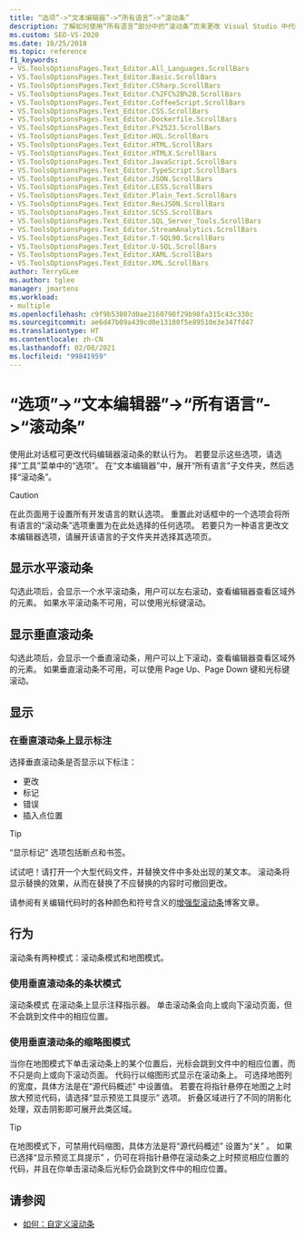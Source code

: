 ```yaml
---
title: “选项”->“文本编辑器”->“所有语言”->“滚动条”
description: 了解如何使用“所有语言”部分中的“滚动条”页来更改 Visual Studio 中代码编辑器滚动条的默认行为。
ms.custom: SEO-VS-2020
ms.date: 10/25/2018
ms.topic: reference
f1_keywords:
- VS.ToolsOptionsPages.Text_Editor.All_Languages.ScrollBars
- VS.ToolsOptionsPages.Text_Editor.Basic.ScrollBars
- VS.ToolsOptionsPages.Text_Editor.CSharp.ScrollBars
- VS.ToolsOptionsPages.Text_Editor.C%2FC%2B%2B.ScrollBars
- VS.ToolsOptionsPages.Text_Editor.CoffeeScript.ScrollBars
- VS.ToolsOptionsPages.Text_Editor.CSS.ScrollBars
- VS.ToolsOptionsPages.Text_Editor.Dockerfile.ScrollBars
- VS.ToolsOptionsPages.Text_Editor.F%2523.ScrollBars
- VS.ToolsOptionsPages.Text_Editor.HQL.ScrollBars
- VS.ToolsOptionsPages.Text_Editor.HTML.ScrollBars
- VS.ToolsOptionsPages.Text_Editor.HTMLX.ScrollBars
- VS.ToolsOptionsPages.Text_Editor.JavaScript.ScrollBars
- VS.ToolsOptionsPages.Text_Editor.TypeScript.ScrollBars
- VS.ToolsOptionsPages.Text_Editor.JSON.ScrollBars
- VS.ToolsOptionsPages.Text_Editor.LESS.ScrollBars
- VS.ToolsOptionsPages.Text_Editor.Plain_Text.ScrollBars
- VS.ToolsOptionsPages.Text_Editor.ResJSON.ScrollBars
- VS.ToolsOptionsPages.Text_Editor.SCSS.ScrollBars
- VS.ToolsOptionsPages.Text_Editor.SQL_Server_Tools.ScrollBars
- VS.ToolsOptionsPages.Text_Editor.StreamAnalytics.ScrollBars
- VS.ToolsOptionsPages.Text_Editor.T-SQL90.ScrollBars
- VS.ToolsOptionsPages.Text_Editor.U-SQL.ScrollBars
- VS.ToolsOptionsPages.Text_Editor.XAML.ScrollBars
- VS.ToolsOptionsPages.Text_Editor.XML.ScrollBars
author: TerryGLee
ms.author: tglee
manager: jmartens
ms.workload:
- multiple
ms.openlocfilehash: c9f9b53807d0ae2160798f29b98fa315c43c330c
ms.sourcegitcommit: ae6d47b09a439cd0e13180f5e89510e3e347fd47
ms.translationtype: HT
ms.contentlocale: zh-CN
ms.lasthandoff: 02/08/2021
ms.locfileid: "99841959"
---
```

# <a name="options-text-editor-all-languages-scroll-bars"></a>“选项”->“文本编辑器”->“所有语言”->“滚动条”
使用此对话框可更改代码编辑器滚动条的默认行为。 若要显示这些选项，请选择“工具”菜单中的“选项”。 在“文本编辑器”中，展开“所有语言”子文件夹，然后选择“滚动条”。

> [!CAUTION]
> 在此页面用于设置所有开发语言的默认选项。 重置此对话框中的一个选项会将所有语言的“滚动条”选项重置为在此处选择的任何选项。 若要只为一种语言更改文本编辑器选项，请展开该语言的子文件夹并选择其选项页。

## <a name="show-horizontal-scroll-bar"></a>显示水平滚动条

勾选此项后，会显示一个水平滚动条，用户可以左右滚动，查看编辑器查看区域外的元素。 如果水平滚动条不可用，可以使用光标键滚动。

## <a name="show-vertical-scroll-bar"></a>显示垂直滚动条

勾选此项后，会显示一个垂直滚动条，用户可以上下滚动，查看编辑器查看区域外的元素。 如果垂直滚动条不可用，可以使用 Page Up、Page Down 键和光标键滚动。

## <a name="display"></a>显示

### <a name="show-annotations-over-vertical-scroll-bar"></a>在垂直滚动条上显示标注

选择垂直滚动条是否显示以下标注：

- 更改
- 标记
- 错误
- 插入点位置

> [!TIP]
> “显示标记”  选项包括断点和书签。

试试吧！请打开一个大型代码文件，并替换文件中多处出现的某文本。 滚动条将显示替换的效果，从而在替换了不应替换的内容时可撤回更改。

请参阅有关编辑代码时的各种颜色和符号含义的[增强型滚动条](/archive/blogs/cdnstudents/visual-studio-tips-and-tricks-enhanced-scroll-bar)博客文章。

## <a name="behavior"></a>行为

滚动条有两种模式：滚动条模式和地图模式。

### <a name="use-bar-mode-for-vertical-scroll-bar"></a>使用垂直滚动条的条状模式

滚动条模式  在滚动条上显示注释指示器。 单击滚动条会向上或向下滚动页面，但不会跳到文件中的相应位置。

### <a name="use-map-mode-for-vertical-scroll-bar"></a>使用垂直滚动条的缩略图模式

当你在地图模式下单击滚动条上的某个位置后，光标会跳到文件中的相应位置，而不只是向上或向下滚动页面。 代码行以缩图形式显示在滚动条上。 可选择地图列的宽度，具体方法是在“源代码概述”  中设置值。 若要在将指针悬停在地图之上时放大预览代码，请选择“显示预览工具提示”  选项。 折叠区域进行了不同的阴影化处理，双击阴影即可展开此类区域。

> [!TIP]
> 在地图模式下，可禁用代码缩图，具体方法是将“源代码概述”  设置为“关”  。 如果已选择“显示预览工具提示”  ，仍可在将指针悬停在滚动条之上时预览相应位置的代码，并且在你单击滚动条后光标仍会跳到文件中的相应位置。

## <a name="see-also"></a>请参阅

- [如何：自定义滚动条](../how-to-track-your-code-by-customizing-the-scrollbar.md)